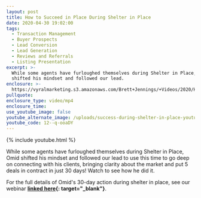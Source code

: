 ```yaml
---
layout: post
title: How to Succeed in Place During Shelter in Place
date: 2020-04-30 19:02:00
tags:
  - Transaction Management
  - Buyer Prospects
  - Lead Conversion
  - Lead Generation
  - Reviews and Referrals
  - Listing Presentation
excerpt: >-
  While some agents have furloughed themselves during Shelter in Place, Omid
  shifted his mindset and followed our lead.
enclosure: >-
  https://vyralmarketing.s3.amazonaws.com/Brett+Jennings/+Videos/2020/How+to+Succeed+in+Place+During+Shelter+in+Place.mp4
pullquote:
enclosure_type: video/mp4
enclosure_time:
use_youtube_image: false
youtube_alternate_image: /uploads/success-during-shelter-in-place-youtube.jpg
youtube_code: 12--q-ooaDY
---
```


{% include youtube.html %}

While some agents have furloughed themselves during Shelter in Place, Omid shifted his mindset and followed our lead to use this time to go deep on connecting with his clients, bringing clarity about the market and put 5 deals in contract in just 30 days\! Watch to see how he did it.

For the full details of Omid's 30-day action during shelter in place, see our webinar **[linked here](https://bearealexpert.com/real-estate-market-forecast-survival-guide-part-2.html){: target="_blank"}**.